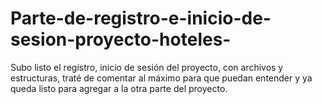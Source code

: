 # Parte-de-registro-e-inicio-de-sesion-proyecto-hoteles-
Subo listo el registro, inicio de sesión del proyecto, con archivos y estructuras, traté de comentar al máximo para que puedan entender y ya queda listo para agregar a la otra parte del proyecto.
